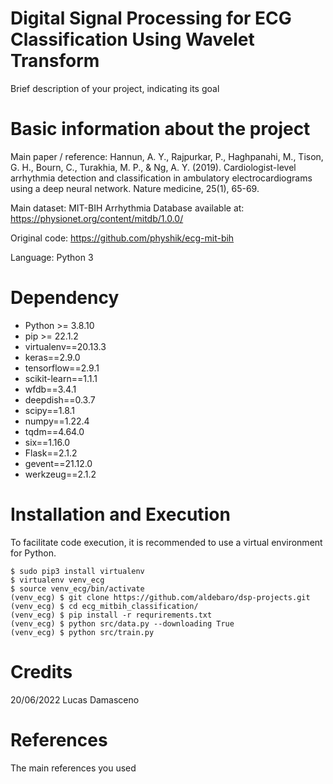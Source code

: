 # Digital Signal Processing for ECG Classification Using Wavelet Transform

Brief description of your project, indicating its goal

# Basic information about the project

Main paper / reference: Hannun, A. Y., Rajpurkar, P., Haghpanahi, M., Tison, G. H., Bourn, C., Turakhia, M. P., & Ng, A. Y. (2019). Cardiologist-level arrhythmia detection and classification in ambulatory electrocardiograms using a deep neural network. Nature medicine, 25(1), 65-69.

Main dataset: MIT-BIH Arrhythmia Database available at: https://physionet.org/content/mitdb/1.0.0/

Original code: https://github.com/physhik/ecg-mit-bih

Language: Python 3

# Dependency

* Python >= 3.8.10
* pip >= 22.1.2
* virtualenv==20.13.3
* keras==2.9.0
* tensorflow==2.9.1
* scikit-learn==1.1.1
* wfdb==3.4.1
* deepdish==0.3.7
* scipy==1.8.1
* numpy==1.22.4
* tqdm==4.64.0
* six==1.16.0
* Flask==2.1.2
* gevent==21.12.0
* werkzeug==2.1.2

# Installation and Execution

To facilitate code execution, it is recommended to use a virtual environment for Python.

```
$ sudo pip3 install virtualenv
$ virtualenv venv_ecg
$ source venv_ecg/bin/activate
(venv_ecg) $ git clone https://github.com/aldebaro/dsp-projects.git
(venv_ecg) $ cd ecg_mitbih_classification/
(venv_ecg) $ pip install -r requrirements.txt
(venv_ecg) $ python src/data.py --downloading True
(venv_ecg) $ python src/train.py
```

# Credits

20/06/2022 Lucas Damasceno

# References

The main references you used
